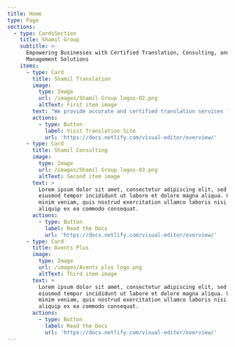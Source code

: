 ```yaml
---
title: Home
type: Page
sections:
  - type: CardsSection
    title: Shamil Group
    subtitle: >-
      Empowering Businesses with Certified Translation, Consulting, and Event
      Management Solutions
    items:
      - type: Card
        title: Shamil Translation
        image:
          type: Image
          url: /images/Shamil Group logos-02.png
          altText: First item image
        text: "We provide accurate and certified translation services for legal, corporate, and personal documents. Our expert interpreters are available for conferences, business meetings, and events in multiple languages.\n\U0001F539 Certified document translation\n\U0001F539 Simultaneous and consecutive interpretation\n\U0001F539 Legal and business translations\n\U0001F539 Translation services for expats (licenses, legal documents, etc.)\n"
        actions:
          - type: Button
            label: Visit Translation Site
            url: 'https://docs.netlify.com/visual-editor/overview/'
      - type: Card
        title: Shamil Consulting
        image:
          type: Image
          url: /images/Shamil Group logos-03.png
          altText: Second item image
        text: >
          Lorem ipsum dolor sit amet, consectetur adipiscing elit, sed do
          eiusmod tempor incididunt ut labore et dolore magna aliqua. Ut enim ad
          minim veniam, quis nostrud exercitation ullamco laboris nisi ut
          aliquip ex ea commodo consequat.
        actions:
          - type: Button
            label: Read the Docs
            url: 'https://docs.netlify.com/visual-editor/overview/'
      - type: Card
        title: Avents Plus
        image:
          type: Image
          url: /images/Avents plus logo.png
          altText: Third item image
        text: >
          Lorem ipsum dolor sit amet, consectetur adipiscing elit, sed do
          eiusmod tempor incididunt ut labore et dolore magna aliqua. Ut enim ad
          minim veniam, quis nostrud exercitation ullamco laboris nisi ut
          aliquip ex ea commodo consequat.
        actions:
          - type: Button
            label: Read the Docs
            url: 'https://docs.netlify.com/visual-editor/overview/'
---
```

